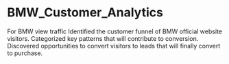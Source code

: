 # BMW_Customer_Analytics
For BMW view traffic
Identified the customer funnel of BMW official website visitors. 
Categorized key patterns that will contribute to conversion. 
Discovered opportunities to convert visitors to leads that will finally convert to purchase.
